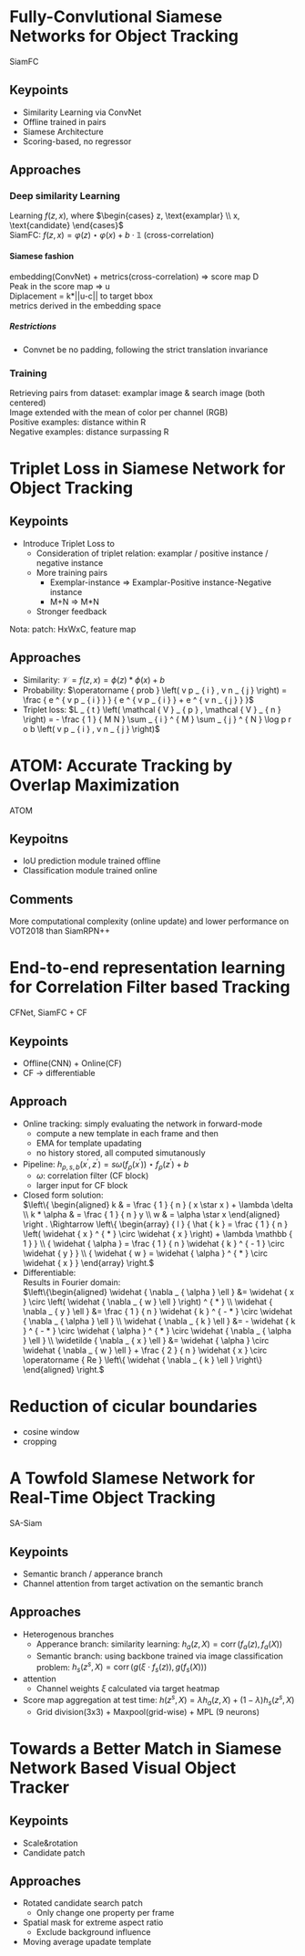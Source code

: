# Fully-Convlutional Siamese Networks for Object Tracking
SiamFC
## Keypoints
* Similarity Learning via ConvNet
* Offline trained in pairs
* Siamese Architecture
* Scoring-based, no regressor

## Approaches
### Deep similarity Learning
Learning $f(z,x)$, where
$\begin{cases}
  z, \text{examplar}
\\
  x, \text{candidate}
\end{cases}$<br>
SiamFC: $f(z,x)=\varphi(z)\star\varphi(x)+b\cdot\mathbb{1}$ (cross-correlation)
#### Siamese fashion
embedding(ConvNet) + metrics(cross-correlation) => score map D<br>
Peak in the score map => u<br>
Diplacement = k*||u-c|| to target bbox <br>
metrics derived in the embedding space
##### Restrictions
* Convnet be no padding, following the strict translation invariance

### Training
Retrieving pairs from dataset: examplar image & search image (both centered)<br>
Image extended with the mean of color per channel (RGB)<br>
Positive examples: distance within R <br>
Negative examples: distance surpassing R<br>

# Triplet Loss in Siamese Network for Object Tracking
## Keypoints
* Introduce Triplet Loss to
  * Consideration of triplet relation: examplar / positive instance / negative instance
  * More training pairs
    * Exemplar-instance => Examplar-Positive instance-Negative instance
    * M+N => M*N
  * Stronger feedback

Nota: patch: HxWxC, feature map

## Approaches
* Similarity: $\mathcal { V }=f ( z , x ) = \phi ( z ) * \phi ( x ) + b$
* Probability: $\operatorname { prob } \left( v p _ { i } , v n _ { j } \right) = \frac { e ^ { v p _ { i } } } { e ^ { v p _ { i } } + e ^ { v n _ { j } } }$
* Triplet loss: $L _ { t } \left( \mathcal { V } _ { p } , \mathcal { V } _ { n } \right) = - \frac { 1 } { M N } \sum _ { i } ^ { M } \sum _ { j } ^ { N } \log p r o b \left( v p _ { i } , v n _ { j } \right)$

# ATOM: Accurate Tracking by Overlap Maximization
ATOM
## Keypoitns
* IoU prediction module trained offline
* Classification module trained online

## Comments
More computational complexity (online update) and lower performance on VOT2018 than SiamRPN++


# End-to-end representation learning for Correlation Filter based Tracking
CFNet, SiamFC + CF
## Keypoints
* Offline(CNN) + Online(CF)
* CF -> differentiable

## Approach
* Online tracking: simply evaluating the network in forward-mode
  * compute a new template in each frame and then
  * EMA for template upadating
  * no history stored, all computed simutanously
* Pipeline: $h _ { \rho , s , b } \left( x ^ { \prime } , z ^ { \prime } \right) = s \omega \left( f _ { \rho } \left( x ^ { \prime } \right) \right) \star f _ { \rho } \left( z ^ { \prime } \right) + b$
  * $\omega$: correlation filter (CF block)
  * larger input for CF block
* Closed form solution: <br>
$\left\{ \begin{aligned} k & = \frac { 1 } { n } ( x \star x ) + \lambda \delta \\ k * \alpha & = \frac { 1 } { n } y \\ w & = \alpha \star x \end{aligned} \right . \Rightarrow \left\{ \begin{array} { l } { \hat { k } = \frac { 1 } { n } \left( \widehat { x } ^ { * } \circ \widehat { x } \right) + \lambda \mathbb { 1 } } \\ { \widehat { \alpha } = \frac { 1 } { n } \widehat { k } ^ { - 1 } \circ \widehat { y } } \\ { \widehat { w } = \widehat { \alpha } ^ { * } \circ \widehat { x } } \end{array} \right.$
* Differentiable: <br>
Results in Fourier domain:<br>
$\left\{\begin{aligned}
\widehat { \nabla _ { \alpha } \ell } &= \widehat { x } \circ \left( \widehat { \nabla _ { w } \ell } \right) ^ { * } \\
\widehat { \nabla _ { y } \ell } &= \frac { 1 } { n } \widehat { k } ^ { - * } \circ \widehat { \nabla _ { \alpha } \ell } \\
\widehat { \nabla _ { k } \ell } &= - \widehat { k } ^ { - * } \circ \widehat { \alpha } ^ { * } \circ \widehat { \nabla _ { \alpha } \ell } \\
\widetilde { \nabla _ { x } \ell } &= \widehat { \alpha } \circ \widehat { \nabla _ { w } \ell } + \frac { 2 } { n } \widehat { x } \circ \operatorname { Re } \left\{ \widehat { \nabla _ { k } \ell } \right\}
\end{aligned} \right.$
# Reduction of cicular boundaries
* cosine window
* cropping

# A Towfold SIamese Network for Real-Time Object Tracking
SA-Siam
## Keypoints
* Semantic branch / apperance branch
* Channel attention from target activation on the semantic branch

## Approaches
* Heterogenous branches
  * Apperance branch: similarity learning:
  $h_{a}(z, X)=\operatorname{corr}\left(f_{a}(z), f_{a}(X)\right)$
  * Semantic branch: using backbone trained via image classification problem:
  $h_{s}\left(z^{s}, X\right)=\operatorname{corr}\left(g\left(\xi \cdot f_{s}(z)\right), g\left(f_{s}(X)\right)\right)$
* attention
  * Channel weights $\xi$ calculated via target heatmap
* Score map aggregation at test time: $h\left(z^{s}, X\right)=\lambda h_{a}(z, X)+(1-\lambda) h_{s}\left(z^{s}, X\right)$
  * Grid division(3x3) + Maxpool(grid-wise) + MPL (9 neurons)

# Towards a Better Match in Siamese Network Based Visual Object Tracker
## Keypoints
* Scale&rotation
* Candidate patch

## Approaches
* Rotated candidate search patch
  * Only change one property per frame
* Spatial mask for extreme aspect ratio
  * Exclude background influence
* Moving average upadate template
